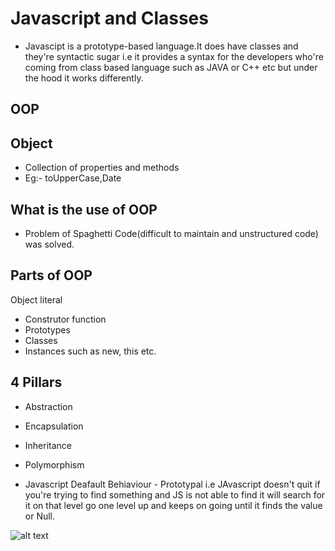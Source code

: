 # Javascript and Classes

- Javascipt is a prototype-based language.It does have classes and they're syntactic sugar i.e it provides a syntax for the developers who're coming from class based language such as JAVA or C++ etc but under the hood it works differently.

## OOP

## Object
- Collection of properties and methods
- Eg:- toUpperCase,Date

## What is the use of OOP
- Problem of Spaghetti Code(difficult to maintain and unstructured code) was solved.

## Parts of OOP
Object literal

- Construtor function
- Prototypes
- Classes 
- Instances such as new, this etc.

## 4 Pillars

- Abstraction 
- Encapsulation
- Inheritance
- Polymorphism 

- Javascript Deafault Behiaviour - Prototypal i.e JAvascript doesn't quit if you're trying to find something and JS is not able to find it will search for it on that level go one level up and keeps on going until it finds the value or Null.
 
 ![alt text](<Screenshot 2024-08-10 at 10.38.47 PM.png>)